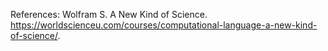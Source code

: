 References:
    Wolfram S. A New Kind of Science. https://worldscienceu.com/courses/computational-language-a-new-kind-of-science/.
